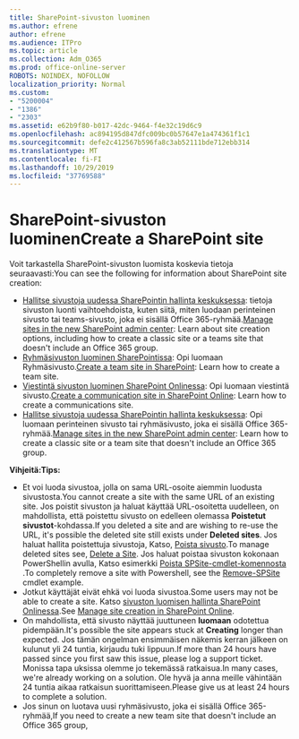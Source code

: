 ```yaml
---
title: SharePoint-sivuston luominen
ms.author: efrene
author: efrene
ms.audience: ITPro
ms.topic: article
ms.collection: Adm_O365
ms.prod: office-online-server
ROBOTS: NOINDEX, NOFOLLOW
localization_priority: Normal
ms.custom:
- "5200004"
- "1386"
- "2303"
ms.assetid: e62b9f80-b017-42dc-9464-f4e32c19d6c9
ms.openlocfilehash: ac894195d847dfc009bc0b57647e1a474361f1c1
ms.sourcegitcommit: defe2c412567b596fa8c3ab52111bde712ebb314
ms.translationtype: MT
ms.contentlocale: fi-FI
ms.lasthandoff: 10/29/2019
ms.locfileid: "37769588"
---
```

# <a name="create-a-sharepoint-site"></a><span data-ttu-id="76a7b-102">SharePoint-sivuston luominen</span><span class="sxs-lookup"><span data-stu-id="76a7b-102">Create a SharePoint site</span></span>

<span data-ttu-id="76a7b-103">Voit tarkastella SharePoint-sivuston luomista koskevia tietoja seuraavasti:</span><span class="sxs-lookup"><span data-stu-id="76a7b-103">You can see the following for information about SharePoint site creation:</span></span>
- <span data-ttu-id="76a7b-104">[Hallitse sivustoja uudessa SharePointin hallinta keskuksessa](https://docs.microsoft.com/sharepoint/manage-site-creation): tietoja sivuston luonti vaihtoehdoista, kuten siitä, miten luodaan perinteinen sivusto tai teams-sivusto, joka ei sisällä Office 365-ryhmää.</span><span class="sxs-lookup"><span data-stu-id="76a7b-104">[Manage sites in the new SharePoint admin center](https://docs.microsoft.com/sharepoint/manage-site-creation): Learn about site creation options, including how to create a classic site or a teams site that doesn't include an Office 365 group.</span></span>
- <span data-ttu-id="76a7b-105">[Ryhmäsivuston luominen SharePointissa](https://support.office.com/article/create-a-team-site-in-sharepoint-ef10c1e7-15f3-42a3-98aa-b5972711777d): Opi luomaan Ryhmäsivusto.</span><span class="sxs-lookup"><span data-stu-id="76a7b-105">[Create a team site in SharePoint](https://support.office.com/article/create-a-team-site-in-sharepoint-ef10c1e7-15f3-42a3-98aa-b5972711777d): Learn how to create a team site.</span></span>
- <span data-ttu-id="76a7b-106">[Viestintä sivuston luominen SharePoint Onlinessa](https://support.office.com/article/7fb44b20-a72f-4d2c-9173-fc8f59ba50eb): Opi luomaan viestintä sivusto.</span><span class="sxs-lookup"><span data-stu-id="76a7b-106">[Create a communication site in SharePoint Online](https://support.office.com/article/7fb44b20-a72f-4d2c-9173-fc8f59ba50eb): Learn how to create a communications site.</span></span>
- <span data-ttu-id="76a7b-107">[Hallitse sivustoja uudessa SharePointin hallinta keskuksessa](https://docs.microsoft.com/sharepoint/manage-sites-in-new-admin-center#create-a-site): Opi luomaan perinteinen sivusto tai ryhmäsivusto, joka ei sisällä Office 365-ryhmää.</span><span class="sxs-lookup"><span data-stu-id="76a7b-107">[Manage sites in the new SharePoint admin center](https://docs.microsoft.com/sharepoint/manage-sites-in-new-admin-center#create-a-site):  Learn how to create a classic site or a team site that doesn't include an Office 365 group.</span></span>


  
<span data-ttu-id="76a7b-108">**Vihjeitä:**</span><span class="sxs-lookup"><span data-stu-id="76a7b-108">**Tips:**</span></span>
- <span data-ttu-id="76a7b-109">Et voi luoda sivustoa, jolla on sama URL-osoite aiemmin luodusta sivustosta.</span><span class="sxs-lookup"><span data-stu-id="76a7b-109">You cannot create a site with the same URL of an existing site.</span></span> <span data-ttu-id="76a7b-110">Jos poistit sivuston ja haluat käyttää URL-osoitetta uudelleen, on mahdollista, että poistettu sivusto on edelleen olemassa **Poistetut sivustot**-kohdassa.</span><span class="sxs-lookup"><span data-stu-id="76a7b-110">If you deleted a site and are wishing to re-use the URL, it's possible the deleted site still exists under **Deleted sites**.</span></span> <span data-ttu-id="76a7b-111">Jos haluat hallita poistettuja sivustoja, Katso, [Poista sivusto](https://docs.microsoft.com/sharepoint/manage-sites-in-new-admin-center#delete-a-site).</span><span class="sxs-lookup"><span data-stu-id="76a7b-111">To manage deleted sites see, [Delete a Site](https://docs.microsoft.com/sharepoint/manage-sites-in-new-admin-center#delete-a-site).</span></span> <span data-ttu-id="76a7b-112">Jos haluat poistaa sivuston kokonaan PowerShellin avulla, Katso esimerkki [Poista SPSite-cmdlet-komennosta](https://docs.microsoft.com/sharepoint/manage-sites-in-new-admin-center#delete-a-site) .</span><span class="sxs-lookup"><span data-stu-id="76a7b-112">To completely remove a site with Powershell, see the [Remove-SPSite](https://docs.microsoft.com/sharepoint/manage-sites-in-new-admin-center#delete-a-site) cmdlet example.</span></span>
- <span data-ttu-id="76a7b-113">Jotkut käyttäjät eivät ehkä voi luoda sivustoa.</span><span class="sxs-lookup"><span data-stu-id="76a7b-113">Some users may not be able to create a site.</span></span> <span data-ttu-id="76a7b-114">Katso [sivuston luomisen hallinta SharePoint Onlinessa](https://docs.microsoft.com/sharepoint/manage-site-creation).</span><span class="sxs-lookup"><span data-stu-id="76a7b-114">See [Manage site creation in SharePoint Online](https://docs.microsoft.com/sharepoint/manage-site-creation).</span></span>
- <span data-ttu-id="76a7b-115">On mahdollista, että sivusto näyttää juuttuneen **luomaan** odotettua pidempään.</span><span class="sxs-lookup"><span data-stu-id="76a7b-115">It's possible the site appears stuck at **Creating** longer than expected.</span></span> <span data-ttu-id="76a7b-116">Jos tämän ongelman ensimmäisen näkemis kerran jälkeen on kulunut yli 24 tuntia, kirjaudu tuki lippuun.</span><span class="sxs-lookup"><span data-stu-id="76a7b-116">If more than 24 hours have passed since you first saw this issue, please log a support ticket.</span></span> <span data-ttu-id="76a7b-117">Monissa tapa uksissa olemme jo tekemässä ratkaisua.</span><span class="sxs-lookup"><span data-stu-id="76a7b-117">In many cases, we're already working on a solution.</span></span> <span data-ttu-id="76a7b-118">Ole hyvä ja anna meille vähintään 24 tuntia aikaa ratkaisun suorittamiseen.</span><span class="sxs-lookup"><span data-stu-id="76a7b-118">Please give us at least 24 hours to complete a solution.</span></span>
- <span data-ttu-id="76a7b-119">Jos sinun on luotava uusi ryhmäsivusto, joka ei sisällä Office 365-ryhmää,</span><span class="sxs-lookup"><span data-stu-id="76a7b-119">If you need to create a new team site that doesn't include an Office 365 group,</span></span> 


